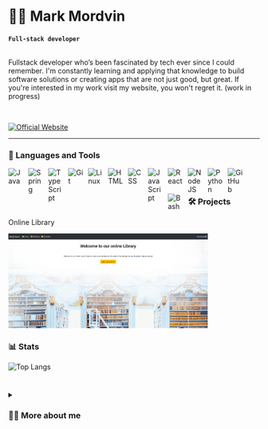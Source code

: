 # 🏂🏻 Mark Mordvin

**`Full-stack developer`**

<p>
<br>
   Fullstack developer who’s been fascinated by tech ever since I could remember. I'm constantly learning and applying that knowledge to build software solutions or creating apps that are not just good, but great. If you're interested in my work visit my website, you won't regret it.  (work in progress)
</p>
<br>
   <p align="left">
      <a href="work in progress">
         <img alt="Official Website" href="" title="Official Website" src="https://img.shields.io/badge/Official%20Website-8900FF?style=flat&logo=Fireship&logoColor=black"/></a>
   </p>

---

### 🧰 Languages and Tools

<img align="left" alt="Java" width="30px" style="padding-right:10px;" src="https://cdn.jsdelivr.net/gh/devicons/devicon/icons/java/java-original.svg"/>
<img align="left" alt="Spring" width="30px" style="padding-right:10px;" src="https://cdn.jsdelivr.net/gh/devicons/devicon/icons/spring/spring-original.svg" />
<img align="left" alt="TypeScript" width="30px" style="padding-right:10px;" src="https://cdn.jsdelivr.net/gh/devicons/devicon/icons/typescript/typescript-plain.svg" />
<img align="left" alt="Git" width="30px" style="padding-right:10px;" src="https://cdn.jsdelivr.net/gh/devicons/devicon/icons/git/git-original.svg" />
<img align="left" alt="Linux" width="30px" style="padding-right:10px;" src="https://cdn.jsdelivr.net/gh/devicons/devicon/icons/linux/linux-original.svg" />
<img align="left" alt="HTML" width="30px" style="padding-right:10px;" src="https://cdn.jsdelivr.net/gh/devicons/devicon/icons/html5/html5-plain.svg" />
<img align="left" alt="CSS" width="30px" style="padding-right:10px;" src="https://cdn.jsdelivr.net/gh/devicons/devicon/icons/css3/css3-plain.svg" />
<img align="left" alt="JavaScript" width="30px" style="padding-right:10px;" src="https://cdn.jsdelivr.net/gh/devicons/devicon/icons/javascript/javascript-plain.svg" />
<img align="left" alt="React" width="30px" style="padding-right:10px;" src="https://cdn.jsdelivr.net/gh/devicons/devicon/icons/react/react-original.svg" />
<img align="left" alt="NodeJS" width="30px" style="padding-right:10px;" src="https://cdn.jsdelivr.net/gh/devicons/devicon/icons/nodejs/nodejs-original.svg" />
<img align="left" alt="Python" width="30px" style="padding-right:10px;" src="https://cdn.jsdelivr.net/gh/devicons/devicon/icons/python/python-plain.svg" />
<img align="left" alt="GitHub" width="30px" style="padding-right:10px;" src="https://cdn.jsdelivr.net/gh/devicons/devicon/icons/github/github-original.svg" />
<img align="left" alt="Bash" width="30px" style="padding-right:10px;" src="https://cdn.jsdelivr.net/gh/devicons/devicon/icons/bash/bash-original.svg" />
<br />

#

### 🛠️ Projects

<!-- projects -->
Online Library

<a href="https://github.com/DaVinci0003/LibraryDemo">
<img src="https://github.com/DaVinci0003/LibraryDemo/blob/main/images/img.png" alt="onlineLibrary" width="400px">
</a>

### 📊 Stats

<!-- different achievments -->
![Top Langs](https://github-readme-stats.vercel.app/api/top-langs/?username=MarkMdvn&layout=compact&theme=dark)

#

<details>
 <summary><h3>👨‍💻 More about me </h3></summary>
   <!-- more about me -->
 Backend Developer who is finishing the second year of the associate degree DAM(Desarrollo de Aplicaciones Multiplataforma) since the degree is a relevant requirement. I carry out all kinds of work on my own and have numerous projects that demonstrate my knowledge in the following technologies: Java, Spring Boot, SQL (PostgreSQL and MySQL), Maven, HTML, CSS, JavaScript, Python, Git, and more.

Besides my studies, I always learn things on my own, so after so much time, I have acquired knowledge that allows me to develop both the backend and the frontend of web applications.

My goal is to enter this sector to start my career and constantly develop myself since it is something I enjoy, besides allowing me to achieve my objectives.
